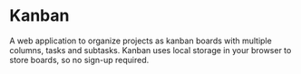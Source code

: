 # Kanban

A web application to organize projects as kanban boards with multiple columns, tasks and subtasks.
Kanban uses local storage in your browser to store boards, so no sign-up required.
